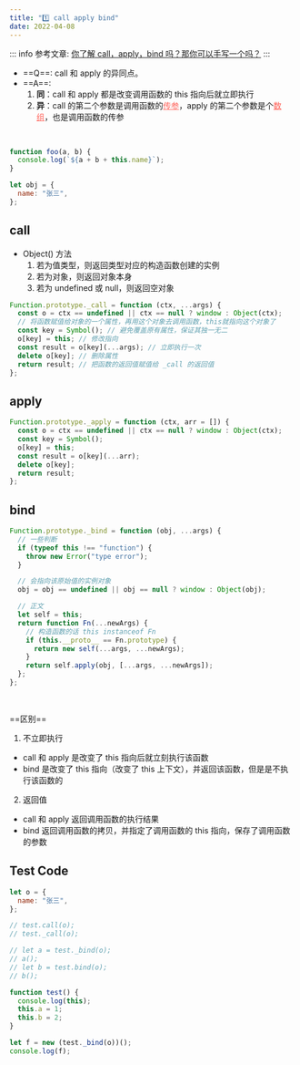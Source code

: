 ```yaml
---
title: "1️⃣ call apply bind"
date: 2022-04-08
---
```


::: info
参考文章: [你了解 call，apply，bind 吗？那你可以手写一个吗？](https://juejin.cn/post/7030759884542967821)
:::
<br/>

- ==Q==: call 和 apply 的异同点。
- ==A==:
  1. **同**：call 和 apply 都是改变调用函数的 this 指向后就立即执行
  2. **异**：call 的第二个参数是调用函数的<u style="color: #ff5f56;">传参</u>，apply 的第二个参数是个<u style="color: #ff5f56;">数组</u>，也是调用函数的传参

<br/>

```js
function foo(a, b) {
  console.log(`${a + b + this.name}`);
}

let obj = {
  name: "张三",
};
```

## call

- Object() 方法
  1. 若为值类型，则返回类型对应的构造函数创建的实例
  2. 若为对象，则返回对象本身
  3. 若为 undefined 或 null，则返回空对象

```js
Function.prototype._call = function (ctx, ...args) {
  const o = ctx == undefined || ctx == null ? window : Object(ctx);
  // 将函数赋值给对象的一个属性，再用这个对象去调用函数，this就指向这个对象了
  const key = Symbol(); // 避免覆盖原有属性，保证其独一无二
  o[key] = this; // 修改指向
  const result = o[key](...args); // 立即执行一次
  delete o[key]; // 删除属性
  return result; // 把函数的返回值赋值给 _call 的返回值
};
```

## apply

```js
Function.prototype._apply = function (ctx, arr = []) {
  const o = ctx == undefined || ctx == null ? window : Object(ctx);
  const key = Symbol();
  o[key] = this;
  const result = o[key](...arr);
  delete o[key];
  return result;
};
```

## bind

```js
Function.prototype._bind = function (obj, ...args) {
  // 一些判断
  if (typeof this !== "function") {
    throw new Error("type error");
  }

  // 会指向该原始值的实例对象
  obj = obj == undefined || obj == null ? window : Object(obj);

  // 正文
  let self = this;
  return function Fn(...newArgs) {
    // 构造函数的话 this instanceof Fn
    if (this.__proto__ == Fn.prototype) {
      return new self(...args, ...newArgs);
    }
    return self.apply(obj, [...args, ...newArgs]);
  };
};
```

<br/>

==区别==

1. 不立即执行

- call 和 apply 是改变了 this 指向后就立刻执行该函数
- bind 是改变了 this 指向（改变了 this 上下文），并返回该函数，但是是不执行该函数的

2. 返回值

- call 和 apply 返回调用函数的执行结果
- bind 返回调用函数的拷贝，并指定了调用函数的 this 指向，保存了调用函数的参数

## Test Code

```js
let o = {
  name: "张三",
};

// test.call(o);
// test._call(o);

// let a = test._bind(o);
// a();
// let b = test.bind(o);
// b();

function test() {
  console.log(this);
  this.a = 1;
  this.b = 2;
}

let f = new (test._bind(o))();
console.log(f);
```
